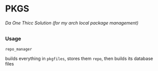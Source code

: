 # PKGS
###### Da One Thicc Solution (for my arch local package management)

### Usage
```shell
repo_manager
```
builds everything in `pkgfiles`, stores them `repo`, then builds its database files
